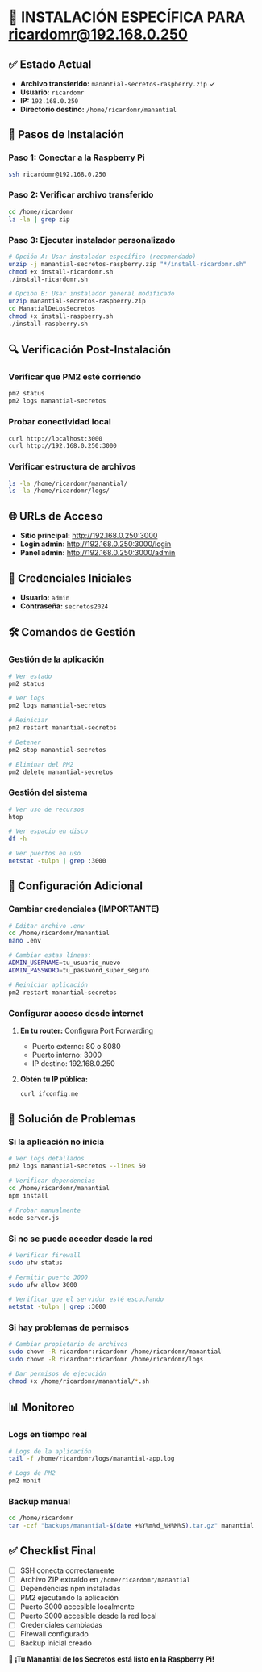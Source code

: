 # 🎯 INSTALACIÓN ESPECÍFICA PARA ricardomr@192.168.0.250

## ✅ Estado Actual
- **Archivo transferido:** `manantial-secretos-raspberry.zip` ✓
- **Usuario:** `ricardomr` 
- **IP:** `192.168.0.250`
- **Directorio destino:** `/home/ricardomr/manantial`

## 🚀 Pasos de Instalación

### Paso 1: Conectar a la Raspberry Pi
```bash
ssh ricardomr@192.168.0.250
```

### Paso 2: Verificar archivo transferido
```bash
cd /home/ricardomr
ls -la | grep zip
```

### Paso 3: Ejecutar instalador personalizado
```bash
# Opción A: Usar instalador específico (recomendado)
unzip -j manantial-secretos-raspberry.zip "*/install-ricardomr.sh"
chmod +x install-ricardomr.sh
./install-ricardomr.sh

# Opción B: Usar instalador general modificado
unzip manantial-secretos-raspberry.zip
cd ManatialDeLosSecretos
chmod +x install-raspberry.sh
./install-raspberry.sh
```

## 🔍 Verificación Post-Instalación

### Verificar que PM2 esté corriendo
```bash
pm2 status
pm2 logs manantial-secretos
```

### Probar conectividad local
```bash
curl http://localhost:3000
curl http://192.168.0.250:3000
```

### Verificar estructura de archivos
```bash
ls -la /home/ricardomr/manantial/
ls -la /home/ricardomr/logs/
```

## 🌐 URLs de Acceso

- **Sitio principal:** http://192.168.0.250:3000
- **Login admin:** http://192.168.0.250:3000/login
- **Panel admin:** http://192.168.0.250:3000/admin

## 🔐 Credenciales Iniciales

- **Usuario:** `admin`
- **Contraseña:** `secretos2024`

## 🛠️ Comandos de Gestión

### Gestión de la aplicación
```bash
# Ver estado
pm2 status

# Ver logs
pm2 logs manantial-secretos

# Reiniciar
pm2 restart manantial-secretos

# Detener
pm2 stop manantial-secretos

# Eliminar del PM2
pm2 delete manantial-secretos
```

### Gestión del sistema
```bash
# Ver uso de recursos
htop

# Ver espacio en disco
df -h

# Ver puertos en uso
netstat -tulpn | grep :3000
```

## 🔧 Configuración Adicional

### Cambiar credenciales (IMPORTANTE)
```bash
# Editar archivo .env
cd /home/ricardomr/manantial
nano .env

# Cambiar estas líneas:
ADMIN_USERNAME=tu_usuario_nuevo
ADMIN_PASSWORD=tu_password_super_seguro

# Reiniciar aplicación
pm2 restart manantial-secretos
```

### Configurar acceso desde internet
1. **En tu router:** Configura Port Forwarding
   - Puerto externo: 80 o 8080
   - Puerto interno: 3000
   - IP destino: 192.168.0.250

2. **Obtén tu IP pública:**
   ```bash
   curl ifconfig.me
   ```

## 🚨 Solución de Problemas

### Si la aplicación no inicia
```bash
# Ver logs detallados
pm2 logs manantial-secretos --lines 50

# Verificar dependencias
cd /home/ricardomr/manantial
npm install

# Probar manualmente
node server.js
```

### Si no se puede acceder desde la red
```bash
# Verificar firewall
sudo ufw status

# Permitir puerto 3000
sudo ufw allow 3000

# Verificar que el servidor esté escuchando
netstat -tulpn | grep :3000
```

### Si hay problemas de permisos
```bash
# Cambiar propietario de archivos
sudo chown -R ricardomr:ricardomr /home/ricardomr/manantial
sudo chown -R ricardomr:ricardomr /home/ricardomr/logs

# Dar permisos de ejecución
chmod +x /home/ricardomr/manantial/*.sh
```

## 📊 Monitoreo

### Logs en tiempo real
```bash
# Logs de la aplicación
tail -f /home/ricardomr/logs/manantial-app.log

# Logs de PM2
pm2 monit
```

### Backup manual
```bash
cd /home/ricardomr
tar -czf "backups/manantial-$(date +%Y%m%d_%H%M%S).tar.gz" manantial
```

## ✅ Checklist Final

- [ ] SSH conecta correctamente
- [ ] Archivo ZIP extraído en `/home/ricardomr/manantial`
- [ ] Dependencias npm instaladas
- [ ] PM2 ejecutando la aplicación
- [ ] Puerto 3000 accesible localmente
- [ ] Puerto 3000 accesible desde la red local
- [ ] Credenciales cambiadas
- [ ] Firewall configurado
- [ ] Backup inicial creado

**🎉 ¡Tu Manantial de los Secretos está listo en la Raspberry Pi!**